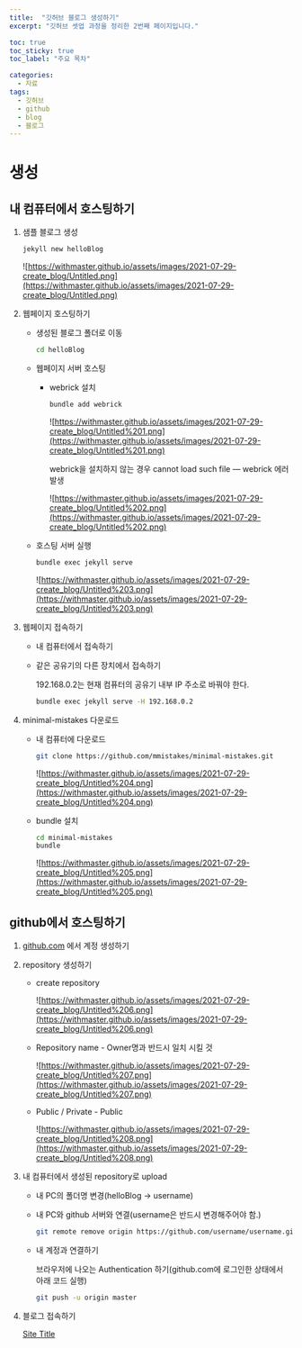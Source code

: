 ```yaml
---
title:  "깃허브 블로그 생성하기"
excerpt: "깃허브 셋업 과정을 정리한 2번째 페이지입니다."

toc: true
toc_sticky: true
toc_label: "주요 목차"

categories:
  - 자료
tags:
  - 깃허브
  - github
  - blog
  - 블로그
---
```


# 생성

## 내 컴퓨터에서 호스팅하기

1. 샘플 블로그 생성

    ```ruby
    jekyll new helloBlog
    ```

    ![https://withmaster.github.io/assets/images/2021-07-29-create_blog/Untitled.png](https://withmaster.github.io/assets/images/2021-07-29-create_blog/Untitled.png)

2. 웹페이지 호스팅하기
    - 생성된 블로그 폴더로 이동

        ```bash
        cd helloBlog
        ```

    - 웹페이지 서버 호스팅
        - webrick 설치

            ```bash
            bundle add webrick
            ```

            ![https://withmaster.github.io/assets/images/2021-07-29-create_blog/Untitled%201.png](https://withmaster.github.io/assets/images/2021-07-29-create_blog/Untitled%201.png)

            webrick을 설치하지 않는 경우
            cannot load such file — webrick 에러 발생

            ![https://withmaster.github.io/assets/images/2021-07-29-create_blog/Untitled%202.png](https://withmaster.github.io/assets/images/2021-07-29-create_blog/Untitled%202.png)

    - 호스팅 서버 실행

        ```bash
        bundle exec jekyll serve
        ```

        ![https://withmaster.github.io/assets/images/2021-07-29-create_blog/Untitled%203.png](https://withmaster.github.io/assets/images/2021-07-29-create_blog/Untitled%203.png)

3. 웹페이지 접속하기
    - 내 컴퓨터에서 접속하기

        [](http://127.0.0.1:4000/)

    - 같은 공유기의 다른 장치에서 접속하기

        192.168.0.2는 현재 컴퓨터의 공유기 내부 IP 주소로 바꿔야 한다.

        ```bash
        bundle exec jekyll serve -H 192.168.0.2
        ```

        [](http://192.168.0.2:4000/)

4. minimal-mistakes 다운로드
    - 내 컴퓨터에 다운로드

        ```bash
        git clone https://github.com/mmistakes/minimal-mistakes.git
        ```

        ![https://withmaster.github.io/assets/images/2021-07-29-create_blog/Untitled%204.png](https://withmaster.github.io/assets/images/2021-07-29-create_blog/Untitled%204.png)

    - bundle 설치

        ```bash
        cd minimal-mistakes
        bundle
        ```

        ![https://withmaster.github.io/assets/images/2021-07-29-create_blog/Untitled%205.png](https://withmaster.github.io/assets/images/2021-07-29-create_blog/Untitled%205.png)

## github에서 호스팅하기

1. [github.com](http://github.com) 에서 계정 생성하기
2. repository 생성하기
    - create repository

        ![https://withmaster.github.io/assets/images/2021-07-29-create_blog/Untitled%206.png](https://withmaster.github.io/assets/images/2021-07-29-create_blog/Untitled%206.png)

    - Repository name - Owner명과 반드시 일치 시킬 것

        ![https://withmaster.github.io/assets/images/2021-07-29-create_blog/Untitled%207.png](https://withmaster.github.io/assets/images/2021-07-29-create_blog/Untitled%207.png)

    - Public / Private - Public

        ![https://withmaster.github.io/assets/images/2021-07-29-create_blog/Untitled%208.png](https://withmaster.github.io/assets/images/2021-07-29-create_blog/Untitled%208.png)

3. 내 컴퓨터에서 생성된 repository로 upload
    - 내 PC의 폴더명 변경(helloBlog → username)
    - 내 PC와 github 서버와 연결(username은 반드시 변경해주어야 함.)

        ```bash
        git remote remove origin https://github.com/username/username.github.io.git
        ```

    - 내 계정과 연결하기

        브라우저에 나오는 Authentication 하기(github.com에 로그인한 상태에서 아래 코드 실행)

        ```bash
        git push -u origin master
        ```

4. 블로그 접속하기

    [Site Title](https://withmaster.github.io/)